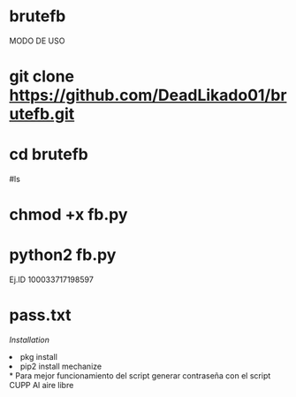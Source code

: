 # brutefb
MODO DE USO
# git clone https://github.com/DeadLikado01/brutefb.git
# cd brutefb
#ls 
# chmod +x fb.py
# python2 fb.py
Ej.ID 100033717198597
# pass.txt
 <i> Installation</i>
<li> pkg install</li>
<li> pip2 install mechanize</li>
* Para mejor funcionamiento del script generar contraseña con el script CUPP
Al aire libre
